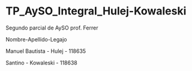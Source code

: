 # TP_AySO_Integral_Hulej-Kowaleski

Segundo parcial de AySO prof. Ferrer

Nombre-Apellido-Legajo

Manuel Bautista - Hulej - 118635

Santino - Kowaleski - 118638

